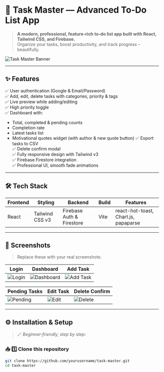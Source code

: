 # 📝 Task Master — Advanced To‑Do List App

> **A modern, professional, feature‑rich to‑do list app built with React, Tailwind CSS, and Firebase.**  
> Organize your tasks, boost productivity, and track progress – beautifully.

![Task Master Banner](https://your-screenshot-link/banner.png)

---

## ✨ **Features**

✅ User authentication (Google & Email/Password)  
✅ Add, edit, delete tasks with categories, priority & tags  
✅ Live preview while adding/editing  
✅ High priority toggle  
✅ Dashboard with:
- Total, completed & pending counts
- Completion rate
- Latest tasks list
- Motivational quotes widget (with author & new quote button)
✅ Export tasks to CSV  
✅ Delete confirm modal  
✅ Fully responsive design with Tailwind v3  
✅ Firebase Firestore integration  
✅ Professional UI, smooth fade animations

---

## 🛠 **Tech Stack**

| Frontend | Styling | Backend | Build | Features |
|--|--|--|--|--|
| React | Tailwind CSS v3 | Firebase Auth & Firestore | Vite | react-hot-toast, Chart.js, papaparse |

---

## 📸 **Screenshots**

> Replace these with your real screenshots:

| Login | Dashboard | Add Task |
|--|--|--|
| ![Login](https://your-screenshot-link/login.png) | ![Dashboard](https://your-screenshot-link/dashboard.png) | ![Add Task](https://your-screenshot-link/add-task.png) |

| Pending Tasks | Edit Task | Delete Confirm |
|--|--|--|
| ![Pending](https://your-screenshot-link/pending.png) | ![Edit](https://your-screenshot-link/edit.png) | ![Delete](https://your-screenshot-link/delete.png) |

---

## ⚙ **Installation & Setup**

> 🪄 *Beginner‑friendly, step by step:*

### 📥 1️⃣ Clone this repository
```bash
git clone https://github.com/yourusername/task-master.git
cd task-master
